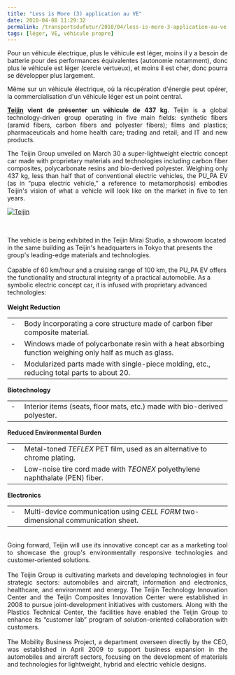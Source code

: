 ```yaml
---
title: "Less is More (3) application au VE"
date: 2010-04-08 11:29:32
permalink: /transportsdufutur/2010/04/less-is-more-3-application-au-ve.html
tags: [léger, VE, véhicule propre]
---
```


<p style="text-align: justify">Pour un véhicule électrique, plus le véhicule est léger, moins il y a besoin de batterie pour des performances équivalentes (autonomie notamment), donc plus le véhicule est léger (cercle vertueux), et moins il est cher, donc pourra se développer plus largement.</p> <p style="text-align: justify">Même sur un véhicule électrique, où la récupération d'énergie peut opérer, la commercialisation d'un véhicule léger est un point central. </p> <p style="text-align: justify"><strong><span style="text-decoration: underline"><a href="http://www.teijin.co.jp/english/news/2010/ebd100330.html" target="_blank">Teijin</a></span> vient de présenter un véhicule de 437 kg</strong>. Teijin is a global technology-driven group operating in five main fields: synthetic fibers (aramid fibers, carbon fibers and polyester fibers); films and plastics; pharmaceuticals and home health care; trading and retail; and IT and new products.</p> <p style="text-align: justify">The Teijin Group unveiled on March 30 a super-lightweight electric concept car made with proprietary materials and technologies including carbon fiber composites, polycarbonate resins and bio-derived polyester. Weighing only 437 kg, less than half that of conventional electric vehicles, the PU_PA EV (as in “pupa electric vehicle,” a reference to metamorphosis) embodies Teijin's vision of what a vehicle will look like on the market in five to ten years.</p> <p style="text-align: justify"><a href="https://gabrielplassat.github.io/transportsdufutur/wp-content/uploads/sites/6/old/6a0120a66d2ad4970b0133ec8a7fa3970b-pi.jpg" rel="lightbox"><img alt="Teijin" border="0" class="asset asset-image at-xid-6a0120a66d2ad4970b0133ec8a7fa3970b " src="/wp-content/uploads/sites/6/old/6a0120a66d2ad4970b0133ec8a7fa3970b-500pi.jpg" title="Teijin" /></a> <br /> </p> <p style="text-align: justify"> </p>  <!--more--> <br /><br />The vehicle is being exhibited in the Teijin Mirai Studio, a showroom located in the same building as Teijin's headquarters in Tokyo that presents the group's leading-edge materials and technologies.<br /><br />Capable of 60 km/hour and a cruising range of 100 km, the PU_PA EV offers the functionality and structural integrity of a practical automobile. As a symbolic electric concept car, it is infused with proprietary advanced technologies:<br /><br /><strong>Weight Reduction</strong> <p style="text-align: justify"> <table> <tbody> <tr> <td nowrap="noWrap" valign="top">- </td> <td>Body incorporating a core structure made of carbon fiber composite material.</td></tr> <tr> <td nowrap="noWrap" valign="top">- </td> <td>Windows made of polycarbonate resin with a heat absorbing function weighing only half as much as glass.</td></tr> <tr> <td nowrap="noWrap" valign="top">- </td> <td>Modularized parts made with single-piece molding, etc., reducing total parts to about 20.</td></tr></tbody></table></p> <p style="text-align: justify"><strong>Biotechnology</strong></p> <p style="text-align: justify"> <table> <tbody> <tr> <td nowrap="noWrap" valign="top">- </td> <td>Interior items (seats, floor mats, etc.) made with bio-derived polyester.</td></tr></tbody></table></p> <p style="text-align: justify"><strong>Reduced Environmental Burden</strong></p> <p style="text-align: justify"> <table> <tbody> <tr> <td nowrap="noWrap" valign="top">- </td> <td>Metal-toned <em>TEFLEX</em> PET film, used as an alternative to chrome plating.</td></tr> <tr> <td nowrap="noWrap" valign="top">- </td> <td>Low-noise tire cord made with <em>TEONEX</em> polyethylene naphthalate (PEN) fiber.</td></tr></tbody></table></p> <p style="text-align: justify"><strong>Electronics</strong></p> <p style="text-align: justify"> <table> <tbody> <tr> <td nowrap="noWrap" valign="top">- </td> <td>Multi-device communication using <em>CELL FORM</em> two-dimensional communication sheet.</td></tr></tbody></table></p> <p style="text-align: justify"><br />Going forward, Teijin will use its innovative concept car as a marketing tool to showcase the group's environmentally responsive technologies and customer-oriented solutions.<br /><br />The Teijin Group is cultivating markets and developing technologies in four strategic sectors: automobiles and aircraft, information and electronics, healthcare, and environment and energy. The Teijin Technology Innovation Center and the Teijin Composites Innovation Center were established in 2008 to pursue joint-development initiatives with customers. Along with the Plastics Technical Center, the facilities have enabled the Teijin Group to enhance its “customer lab” program of solution-oriented collaboration with customers.<br /><br />The Mobility Business Project, a department overseen directly by the CEO, was established in April 2009 to support business expansion in the automobiles and aircraft sectors, focusing on the development of materials and technologies for lightweight, hybrid and electric vehicle designs.<br /></p> <p style="text-align: justify"> </p>
